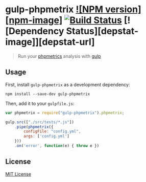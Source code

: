 # gulp-phpmetrix [![NPM version][npm-image]][npm-url] [![Build Status][travis-image]][travis-url] [![Dependency Status][depstat-image]][depstat-url]

> Run your [phpmetrics](https://github.com/Halleck45/PhpMetrics) analysis with [gulp](https://github.com/wearefractal/gulp)

## Usage

First, install `gulp-phpmetrix` as a development dependency:

```shell
npm install --save-dev gulp-phpmetrix
```

Then, add it to your `gulpfile.js`:

```javascript
var phpmetrix = require("gulp-phpmetrix").phpmetrix;

gulp.src(["./src/tests/*.js"])
	.pipe(phpmetrix({
		configFile: "config.yml",
		args: ['config.yml']
	}))
	.on('error', function(e) { throw e })
```

## License

[MIT License](http://en.wikipedia.org/wiki/MIT_License)

[npm-url]: https://npmjs.org/package/gulp-phpmetrix

[travis-url]: http://travis-ci.org/dcarrith/gulp-phpmetrix
[travis-image]: https://secure.travis-ci.org/dcarrith/gulp-phpmetrix.png?branch=master
